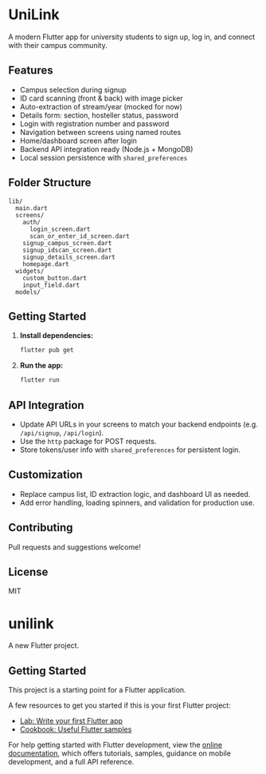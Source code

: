 # UniLink

A modern Flutter app for university students to sign up, log in, and connect with their campus community.

## Features

- Campus selection during signup
- ID card scanning (front & back) with image picker
- Auto-extraction of stream/year (mocked for now)
- Details form: section, hosteller status, password
- Login with registration number and password
- Navigation between screens using named routes
- Home/dashboard screen after login
- Backend API integration ready (Node.js + MongoDB)
- Local session persistence with `shared_preferences`

## Folder Structure

```
lib/
  main.dart
  screens/
    auth/
      login_screen.dart
      scan_or_enter_id_screen.dart
    signup_campus_screen.dart
    signup_idscan_screen.dart
    signup_details_screen.dart
    homepage.dart
  widgets/
    custom_button.dart
    input_field.dart
  models/
```

## Getting Started

1. **Install dependencies:**
   ```bash
   flutter pub get
   ```
2. **Run the app:**
   ```bash
   flutter run
   ```

## API Integration

- Update API URLs in your screens to match your backend endpoints (e.g. `/api/signup`, `/api/login`).
- Use the `http` package for POST requests.
- Store tokens/user info with `shared_preferences` for persistent login.

## Customization

- Replace campus list, ID extraction logic, and dashboard UI as needed.
- Add error handling, loading spinners, and validation for production use.

## Contributing

Pull requests and suggestions welcome!

## License

MIT
# unilink

A new Flutter project.

## Getting Started

This project is a starting point for a Flutter application.

A few resources to get you started if this is your first Flutter project:

- [Lab: Write your first Flutter app](https://docs.flutter.dev/get-started/codelab)
- [Cookbook: Useful Flutter samples](https://docs.flutter.dev/cookbook)

For help getting started with Flutter development, view the
[online documentation](https://docs.flutter.dev/), which offers tutorials,
samples, guidance on mobile development, and a full API reference.
